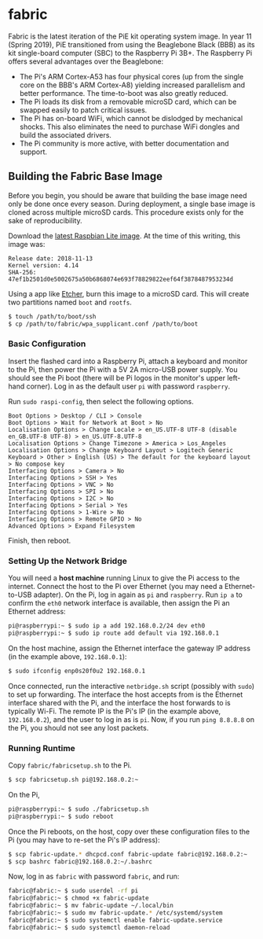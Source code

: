 # fabric
Fabric is the latest iteration of the PiE kit operating system image.
In year 11 (Spring 2019), PiE transitioned from using the Beaglebone Black (BBB) as its kit single-board computer (SBC) to the Raspberry Pi 3B+.
The Raspberry Pi offers several advantages over the Beaglebone:
* The Pi's ARM Cortex-A53 has four physical cores (up from the single core on the BBB's ARM Cortex-A8) yielding increased parallelism and better performance.
  The time-to-boot was also greatly reduced.
* The Pi loads its disk from a removable microSD card, which can be swapped easily to patch critical issues.
* The Pi has on-board WiFi, which cannot be dislodged by mechanical shocks.
  This also eliminates the need to purchase WiFi dongles and build the associated drivers.
* The Pi community is more active, with better documentation and support.

## Building the Fabric Base Image

Before you begin, you should be aware that building the base image need only be done once every season.
During deployment, a single base image is cloned across multiple microSD cards.
This procedure exists only for the sake of reproducibility.

Download the [latest Raspbian Lite image](https://downloads.raspberrypi.org/raspbian_lite_latest).
At the time of this writing, this image was:
```
Release date: 2018-11-13
Kernel version: 4.14
SHA-256: 47ef1b2501d0e5002675a50b6868074e693f78829822eef64f3878487953234d
```

Using a app like [Etcher](https://www.balena.io/etcher/), burn this image to a microSD card.
This will create two partitions named `boot` and `rootfs`.
```bash
$ touch /path/to/boot/ssh
$ cp /path/to/fabric/wpa_supplicant.conf /path/to/boot
```

### Basic Configuration

Insert the flashed card into a Raspberry Pi, attach a keyboard and monitor to the Pi, then power the Pi with a 5V 2A micro-USB power supply.
You should see the Pi boot (there will be Pi logos in the monitor's upper left-hand corner).
Log in as the default user `pi` with password `raspberry`.

Run `sudo raspi-config`, then select the following options.

```
Boot Options > Desktop / CLI > Console
Boot Options > Wait for Network at Boot > No
Localisation Options > Change Locale > en_US.UTF-8 UTF-8 (disable en_GB.UTF-8 UTF-8) > en_US.UTF-8.UTF-8
Localisation Options > Change Timezone > America > Los_Angeles
Localisation Options > Change Keyboard Layout > Logitech Generic Keyboard > Other > English (US) > The default for the keyboard layout > No compose key
Interfacing Options > Camera > No
Interfacing Options > SSH > Yes
Interfacing Options > VNC > No
Interfacing Options > SPI > No
Interfacing Options > I2C > No
Interfacing Options > Serial > Yes
Interfacing Options > 1-Wire > No
Interfacing Options > Remote GPIO > No
Advanced Options > Expand Filesystem
```

Finish, then reboot.

### Setting Up the Network Bridge

You will need a **host machine** running Linux to give the Pi access to the internet.
Connect the host to the Pi over Ethernet (you may need a Ethernet-to-USB adapter).
On the Pi, log in again as `pi` and `raspberry`.
Run `ip a` to confirm the `eth0` network interface is available, then assign the Pi an Ethernet address:
```sh
pi@raspberrypi:~ $ sudo ip a add 192.168.0.2/24 dev eth0
pi@raspberrypi:~ $ sudo ip route add default via 192.168.0.1
```

On the host machine, assign the Ethernet interface the gateway IP address (in the example above, `192.168.0.1`):
```sh
$ sudo ifconfig enp0s20f0u2 192.168.0.1
```

Once connected, run the interactive `netbridge.sh` script (possibly with `sudo`) to set up forwarding.
The interface the host accepts from is the Ethernet interface shared with the Pi, and the interface the host forwards to is typically Wi-Fi.
The remote IP is the Pi's IP (in the example above, `192.168.0.2`), and the user to log in as is `pi`.
Now, if you run `ping 8.8.8.8` on the Pi, you should not see any lost packets.

### Running Runtime

Copy `fabric/fabricsetup.sh` to the Pi.
```sh
$ scp fabricsetup.sh pi@192.168.0.2:~
```

On the Pi,
```sh
pi@raspberrypi:~ $ sudo ./fabricsetup.sh
pi@raspberrypi:~ $ sudo reboot
```

Once the Pi reboots, on the host, copy over these configuration files to the Pi (you may have to re-set the Pi's IP address):
```sh
$ scp fabric-update.* dhcpcd.conf fabric-update fabric@192.168.0.2:~
$ scp bashrc fabric@192.168.0.2:~/.bashrc
```

Now, log in as `fabric` with password `fabric`, and run:
```sh
fabric@fabric:~ $ sudo userdel -rf pi
fabric@fabric:~ $ chmod +x fabric-update
fabric@fabric:~ $ mv fabric-update ~/.local/bin
fabric@fabric:~ $ sudo mv fabric-update.* /etc/systemd/system
fabric@fabric:~ $ sudo systemctl enable fabric-update.service
fabric@fabric:~ $ sudo systemctl daemon-reload
```
